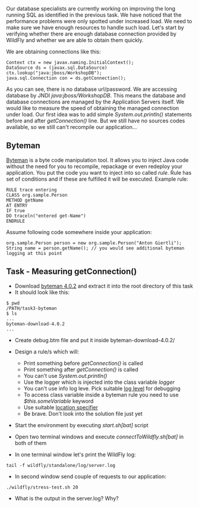 Our database specialists are currently working on improving the long running SQL as identified in the previous task.
We have noticed that the performance problems were only spotted under increased load. We need to make sure we have enough resources to handle such load.
Let's start by verifying whether there are enough database connection provided by WildFly and whether we are able to obtain them quickly.

We are obtaining connections like this:
```
Context ctx = new javax.naming.InitialContext();
DataSource ds = (javax.sql.DataSource) ctx.lookup("java:jboss/WorkshopDB");
java.sql.Connection con = ds.getConnection();
```
As you can see, there is no database url/password. We are accessing database by JNDI *java:jboss/WorkshopDB*. This means the database and database connections are managed by the Application Servers itself. We would like to measure the speed of obtaining the managed connection under load.
Our first idea was to add simple *System.out.println()* statements before and after *getConnection()* line. But we still have no sources codes available, so we still can't recompile our application...

## Byteman

[Byteman](http://byteman.jboss.org/) is a byte code manipulation tool. It allows you to inject Java code without the need for you to recompile, repackage or even redeploy your application. You put the code you want to inject into so called *rule*. Rule has set of conditions and if these are fulfilled it will be executed. Example rule:
```
RULE trace entering
CLASS org.sample.Person
METHOD getName
AT ENTRY
IF true
DO traceln("entered get-Name")
ENDRULE

```

Assume following code somewhere inside your application:
```
org.sample.Person person = new org.sample.Person("Anton Giertli");
String name = person.getName(); // you would see additional byteman logging at this point
```

## Task - Measuring getConnection()
  - Download [byteman 4.0.2](http://byteman.jboss.org/downloads.html) and extract it into the root directory of this task
  - It should look like this:
 ```
 $ pwd
 /PATH/task3-byteman
 $ ls
 ...
byteman-download-4.0.2
 ...

 ````
 - Create debug.btm file and put it inside byteman-download-4.0.2/
 - Design a rule/s which will:
    - Print something before *getConnection()* is called
    - Print something after *getConnection()* is called
    - You can't use *System.out.println()*
    - Use the logger which is injected into the class variable *logger*
    - You can't use info log leve. Pick suitable [log level](https://docs.oracle.com/javase/8/docs/api/java/util/logging/Level.html) for debugging
    - To access class variable inside a byteman rule you need to use *$this.someVariable* keyword
    - Use suitable [location specifier](https://github.com/bytemanproject/byteman/blob/master/docs/asciidoc/src/main/asciidoc/chapters/Byteman-Rule-Language.adoc)
    - Be brave. Don't look into the solution file just yet
  
 - Start the environment by executing *start.sh[bat]* script
 - Open two terminal windows and execute *connectToWildfly.sh[bat]* in both of them
 - In one terminal window let's print the WildFly log:
 ```
 tail -f wildfly/standalone/log/server.log
 ```
 - In second window send couple of requests to our application:
 ```
 ./wildfly/stress-test.sh 20
 ```

 - What is the output in the server.log? Why?
